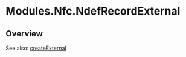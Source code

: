 # Modules.Nfc.NdefRecordExternal

<TypeHeader/>

## Overview

See also:
[createExternal](http://developer.android.com/reference/android/nfc/NdefRecord.html#createExternal(java.lang.String,%20java.lang.String,%20byte[]))

<ApiDocs/>
